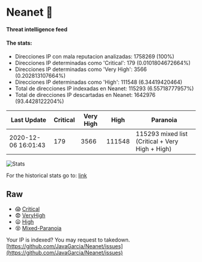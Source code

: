 # Neanet :hocho:
#### Threat intelligence feed
#### The stats:

- Direcciones IP con mala reputacion analizadas: 1758269 (100%)
- Direcciones IP determinadas como 'Critical':  179 (0.0101804672664%)
- Direcciones IP determinadas como 'Very High':  3566 (0.202813107664%)
- Direcciones IP determinadas como 'High':  111548 (6.34419420464)
- Total de direcciones IP indexadas en Neanet:  115293 (6.55718777957%)
- Total de direcciones IP descartadas en Neanet:  1642976 (93.4428122204%)

| Last Update | Critical | Very High | High | Paranoia |
| --- | --- | --- | --- | --- |
| 2020-12-06 16:01:43 | 179 | 3566 | 111548 | 115293 mixed list (Critical + Very High + High)|

![Stats](https://docs.google.com/spreadsheets/d/e/2PACX-1vSnaNMIXVabIpDJjufMlzH7poXnshF3mgd8Is1g9ytUEzVsP5my4Trn8f-xkoLLQ38xpL3HtmUexLo6/pubchart?oid=501124687&format=image)

For the historical stats go to: [link](/stats.csv)
## Raw
- :scream: [Critical](https://raw.githubusercontent.com/JavaGarcia/Neanet/master/blacklists/neanet_critical.txt)
- :fearful: [VeryHigh](https://raw.githubusercontent.com/JavaGarcia/Neanet/master/blacklists/neanet_veryHigh.txtt)
- :frowning: [High](https://raw.githubusercontent.com/JavaGarcia/Neanet/master/blacklists/neanet_high.txt)
- :dizzy_face: [Mixed-Paranoia](https://raw.githubusercontent.com/JavaGarcia/Neanet/master/blacklists/neanet_all.txt)


Your IP is indexed? You may request to takedown. [https://github.com/JavaGarcia/Neanet/issues](https://github.com/JavaGarcia/Neanet/issues)




































































































































































































































































































































































































































































































































































































































































































































































































































































































































































































































































































































































































































































































































































































































































































































































































































































































































































































































































































































































































































































































































































































































































































































































































































































































































































































































































































